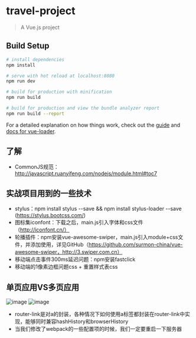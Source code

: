 # travel-project

> A Vue.js project

## Build Setup

``` bash
# install dependencies
npm install

# serve with hot reload at localhost:8080
npm run dev

# build for production with minification
npm run build

# build for production and view the bundle analyzer report
npm run build --report
```

For a detailed explanation on how things work, check out the [guide](http://vuejs-templates.github.io/webpack/) and [docs for vue-loader](http://vuejs.github.io/vue-loader).

## 了解
- CommonJS规范：http://javascript.ruanyifeng.com/nodejs/module.html#toc7

## 实战项目用到的一些技术
- stylus：npm install stylus --save  &&   npm install stylus-loader --save (https://stylus.bootcss.com/)
- 图标集iconfont：下载之后，main.js引入字体和css文件（http://iconfont.cn/）
- 轮播插件：npm安装vue-awesome-swiper，main.js引入module+css文件，并添加使用，详见GitHub（https://github.com/surmon-china/vue-awesome-swiper，http://3.swiper.com.cn）
- 移动端点击事件300ms延迟问题：npm安装fastclick
- 移动端的1像素边框问题css + 重置样式表css

## 单页应用VS多页应用
![image](https://github.com/xingzhenli/Vue-Project/blob/master/travel-project/static/images/many-page.jpg)
![image](https://github.com/xingzhenli/Vue-Project/blob/master/travel-project/static/images/single-page.jpg)


- router-link是对a的封装，各种情况下如何使用a标签都封装在router-link中实现，能够同时兼容hashHistory和browserHistory
- 当我们修改了webpack的一些配置项的时候，我们一定要重启一下服务器